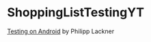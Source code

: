 # ShoppingListTestingYT

[Testing on Android](https://www.youtube.com/playlist?list=PLQkwcJG4YTCSYJ13G4kVIJ10X5zisB2Lq)
by Philipp Lackner


